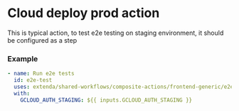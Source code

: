 # Cloud deploy prod action

This is typical action, to test e2e testing on staging environment, it should be configured as a step

### Example

```yaml
- name: Run e2e tests
  id: e2e-test
  uses: extenda/shared-workflows/composite-actions/frontend-generic/e2e-test@master
  with:
    GCLOUD_AUTH_STAGING: ${{ inputs.GCLOUD_AUTH_STAGING }}
```
